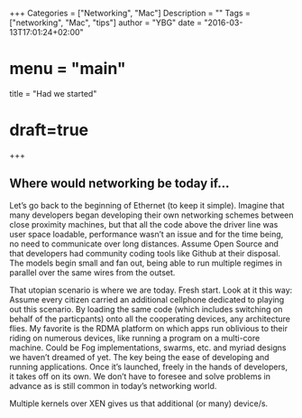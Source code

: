 +++
Categories = ["Networking", "Mac"]
Description = ""
Tags = ["networking", "Mac", "tips"]
author = "YBG"
date = "2016-03-13T17:01:24+02:00"
# menu = "main"
title = "Had we started"
# draft=true
+++

## Where would networking be today if...
Let’s go back to the beginning of Ethernet (to keep it simple). Imagine that many developers began developing their own networking schemes between close proximity machines, but that all the code above the driver line was user space loadable, performance wasn’t an issue and for the time being, no need to communicate over long distances. Assume Open Source and that developers had community coding tools like Github at their disposal. The models begin small and fan out, being able to run multiple regimes in parallel over the same wires from the outset.

That utopian scenario is where we are today. Fresh start. Look at it this way: Assume every citizen carried an additional cellphone dedicated to playing out this scenario. By loading the same code (which includes switching on behalf of the particpants) onto all the cooperating devices, any architecture flies. My favorite is the RDMA platform on which apps run oblivious to their riding on numerous devices, like running a program on a multi-core machine. Could be Fog implementations, swarms, etc. and myriad designs we haven’t dreamed of yet. The key being the ease of developing and running applications. Once it’s launched, freely in the hands of developers, it takes off on its own. We don’t have to foresee and solve problems in advance as is still common in today’s networking world.

Multiple kernels over XEN gives us that additional (or many) device/s.
